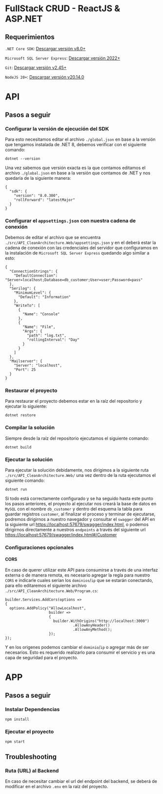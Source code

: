 # FullStack CRUD - ReactJS & ASP.NET

## Requerimientos

`.NET Core SDK`: [Descargar versión v8.0+](https://dotnet.microsoft.com/en-us/download/dotnet/8.0)

`Microsoft SQL Server Express`: [Descargar versión 2022+](https://go.microsoft.com/fwlink/p/?linkid=2216019&clcid=0x40A&culture=es-es&country=es)

`Git`: [Descargar versión v2.45+](https://git-scm.com/downloads)

`NodeJS 20+`: [Descargar versión v20.14.0](https://nodejs.org/dist/v20.14.0/node-v20.14.0-x64.msi)

# API

## Pasos a seguir

### Configurar la versión de ejecución del SDK

Para esto necesitamos editar el archivo `./global.json` en base a la versión que tengamos instalada de .NET 8, debemos verificar con el siguiente comando:

    dotnet --version

Una vez sabemos que versión exacta es la que contamos editamos el archivo `./global.json` en base a la versión que contamos de .NET y nos quedaría de la siguiente manera:    

```
{
  "sdk": {
    "version": "8.0.300",
    "rollForward": "latestMajor"
  }
}
```

### Configurar el `appsettings.json` con nuestra cadena de conexión

Debemos de editar el archivo que se encuentra `./src/API_CleanArchitecture.Web/appsettings.json` y en el deberá estar la cadena de conexión con las credenciales del servidor que configuramos en la instalación de `Microsoft SQL Server Express` quedando algo similar a esto:

```
{
  "ConnectionStrings": {
    "DefaultConnection": "Server=localhost;Database=db_customer;User=user;Password=pass"
  },
  "Serilog": {
    "MinimumLevel": {
      "Default": "Information"
    },
    "WriteTo": [
      {
        "Name": "Console"
      },
      {
        "Name": "File",
        "Args": {
          "path": "log.txt",
          "rollingInterval": "Day"
        }
      }
    ]
  },
  "Mailserver": {
    "Server": "localhost",
    "Port": 25
  }
}
```

### Restaurar el proyecto

Para restaurar el proyecto debemos estar en la raíz del repositorio y ejecutar lo siguiente:

    dotnet restore

### Compilar la solución

Siempre desde la raíz del repositorio ejecutamos el siguiente comando:

    dotnet build

### Ejecutar la solución

Para ejecutar la solución debidamente, nos dirigimos a la siguiente ruta `./src/API_CleanArchitecture.Web/` una vez dentro de la ruta ejecutamos el siguiente comando:

    dotnet run

Si todo está correctamente configurado y se ha seguido hasta este punto los pasos anteriores, el proyecto al ejecutar nos creará la base de datos en `MySQL` con el nombre `db_customer` y dentro del esquema la tabla para guardar registros `customer`, al finalizar el proceso y terminar de ejecutarse, podremos dirigirnos a nuestro navegador y consultar el `swagger` del API en la siguiente url [https://localhost:57679/swagger/index.html](https://localhost:57679/swagger/index.html), o podemos dirigirnos directamente a nuestros `endpoints` a través del siguiente url [https://localhost:57679/swagger/index.html#/Customer](https://localhost:57679/swagger/index.html#/Customer)

### Configuraciones opcionales

#### CORS

En caso de querer utilizar este API para consumirse a través de una interfaz externa o de manera remota, es necesario agregar la regla para nuestro `CORS` e indicarle cuales serían los `dominios`/`ip` que se estarán conectando, para ello editaremos el siguiente archivo `./src/API_CleanArchitecture.Web/Program.cs`:

```
builder.Services.AddCors(options =>
{
  options.AddPolicy("AllowLocalhost",
                    builder =>
                    {
                      builder.WithOrigins("http://localhost:3000")
                               .AllowAnyHeader()
                               .AllowAnyMethod();
                    });
});
```

Y en los origenes podemos cambiar el `dominio`/`ip` o agregar más de ser necesarios. Esto es requerido realizarlo para consumir el servicio y es una capa de seguridad para el proyecto.

# APP

## Pasos a seguir

### Instalar Dependencias

    npm install

### Ejecutar el proyecto

    npm start

## Troubleshooting    

### Ruta (URL) al Backend

En caso de necesitar cambiar el url del endpoint del backend, se deberá de modificar en el archivo `.env` en la raíz del proyecto.
